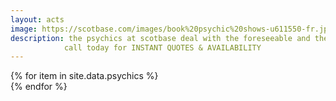 ```yaml
---
layout: acts
image: https://scotbase.com/images/book%20psychic%20shows-u611550-fr.jpg?crc=4041079141
description: the psychics at scotbase deal with the foreseeable and the  unforeseeable. Our psychics work with spirit guides to provide you with the answers you need. <hr> Have you ever wondered what the future might hold for you? Do you wonder about past life experiences? Do you want to know when you will meet your true love?the psychics at scotbase deal with the foreseeable and the  unforeseeable. Our psychics work with spirit guides to provide you with the answers you need.They will convey your thoughts and wishes across the divide through psychic medium readings. Open your heart and call to book a psychic  today. BOOK YOUR ACT TODAY! book early to avoid disappointment.
            call today for INSTANT QUOTES & AVAILABILITY
---
```


<div class="row mt-4 mb-4">
  {% for item in site.data.psychics %}
    <div class="col-md-4 mb-5">
      <div class="card border-0 shadow h-100">
        <a href="/acts/{{ item.title | slugify }}">
          <img class="card-img-top" src="{{ item.image_src }}" alt="" />
        </a>
      </div>
    </div>
  {% endfor %}
</div>